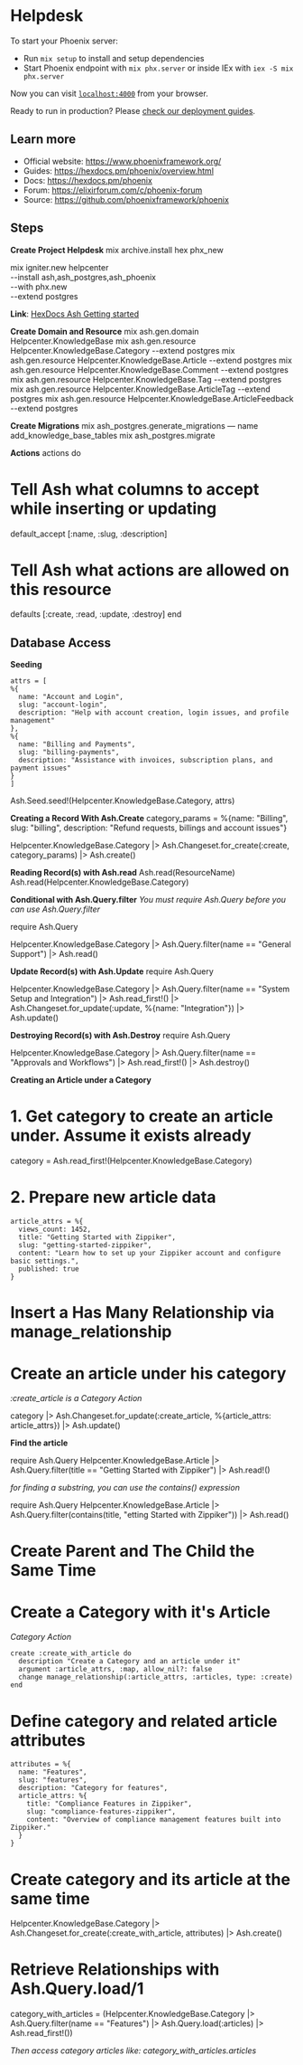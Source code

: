 # Helpdesk

To start your Phoenix server:

- Run `mix setup` to install and setup dependencies
- Start Phoenix endpoint with `mix phx.server` or inside IEx with `iex -S mix phx.server`

Now you can visit [`localhost:4000`](http://localhost:4000) from your browser.

Ready to run in production? Please [check our deployment guides](https://hexdocs.pm/phoenix/deployment.html).

## Learn more

- Official website: https://www.phoenixframework.org/
- Guides: https://hexdocs.pm/phoenix/overview.html
- Docs: https://hexdocs.pm/phoenix
- Forum: https://elixirforum.com/c/phoenix-forum
- Source: https://github.com/phoenixframework/phoenix

## Steps

**Create Project Helpdesk**
mix archive.install hex phx_new

mix igniter.new helpcenter \
 --install ash,ash_postgres,ash_phoenix \
 --with phx.new \
 --extend postgres

**Link**:
[HexDocs Ash Getting started](https://hexdocs.pm/ash/get-started.html)

**Create Domain and Resource**
mix ash.gen.domain Helpcenter.KnowledgeBase
mix ash.gen.resource Helpcenter.KnowledgeBase.Category --extend postgres
mix ash.gen.resource Helpcenter.KnowledgeBase.Article --extend postgres
mix ash.gen.resource Helpcenter.KnowledgeBase.Comment --extend postgres
mix ash.gen.resource Helpcenter.KnowledgeBase.Tag --extend postgres
mix ash.gen.resource Helpcenter.KnowledgeBase.ArticleTag --extend postgres
mix ash.gen.resource Helpcenter.KnowledgeBase.ArticleFeedback --extend postgres

**Create Migrations**
mix ash_postgres.generate_migrations — name add_knowledge_base_tables
mix ash_postgres.migrate

**Actions**
actions do

# Tell Ash what columns to accept while inserting or updating

default_accept [:name, :slug, :description]

# Tell Ash what actions are allowed on this resource

defaults [:create, :read, :update, :destroy]
end

## Database Access

**Seeding**

```
attrs = [
%{
  name: "Account and Login",
  slug: "account-login",
  description: "Help with account creation, login issues, and profile management"
},
%{
  name: "Billing and Payments",
  slug: "billing-payments",
  description: "Assistance with invoices, subscription plans, and payment issues"
}
]
```

Ash.Seed.seed!(Helpcenter.KnowledgeBase.Category, attrs)

**Creating a Record With Ash.Create**
category_params = %{name: "Billing", slug: "billing", description: "Refund requests, billings and account issues"}

Helpcenter.KnowledgeBase.Category
|> Ash.Changeset.for_create(:create, category_params)
|> Ash.create()

**Reading Record(s) with Ash.read**
Ash.read(ResourceName)
Ash.read(Helpcenter.KnowledgeBase.Category)

**Conditional with Ash.Query.filter**
_You must require Ash.Query before you can use Ash.Query.filter_

require Ash.Query

Helpcenter.KnowledgeBase.Category
|> Ash.Query.filter(name == "General Support")
|> Ash.read()

**Update Record(s) with Ash.Update**
require Ash.Query

Helpcenter.KnowledgeBase.Category
|> Ash.Query.filter(name == "System Setup and Integration")
|> Ash.read_first!()
|> Ash.Changeset.for_update(:update, %{name: "Integration"})
|> Ash.update()

**Destroying Record(s) with Ash.Destroy**
require Ash.Query

Helpcenter.KnowledgeBase.Category
|> Ash.Query.filter(name == "Approvals and Workflows")
|> Ash.read_first!()
|> Ash.destroy()

**Creating an Article under a Category**

# 1. Get category to create an article under. Assume it exists already

category = Ash.read_first!(Helpcenter.KnowledgeBase.Category)

# 2. Prepare new article data

```
article_attrs = %{
  views_count: 1452,
  title: "Getting Started with Zippiker",
  slug: "getting-started-zippiker",
  content: "Learn how to set up your Zippiker account and configure basic settings.",
  published: true
}
```

# Insert a Has Many Relationship via manage_relationship

# Create an article under his category

_:create_article is a Category Action_

category
|> Ash.Changeset.for_update(:create_article, %{article_attrs: article_attrs})
|> Ash.update()

**Find the article**

require Ash.Query
Helpcenter.KnowledgeBase.Article
|> Ash.Query.filter(title == "Getting Started with Zippiker")
|> Ash.read!()

_for finding a substring, you can use the contains() expression_

require Ash.Query
Helpcenter.KnowledgeBase.Article
|> Ash.Query.filter(contains(title, "etting Started with Zippiker"))
|> Ash.read()

# Create Parent and The Child the Same Time

# Create a Category with it's Article

_Category Action_

```
create :create_with_article do
  description "Create a Category and an article under it"
  argument :article_attrs, :map, allow_nil?: false
  change manage_relationship(:article_attrs, :articles, type: :create)
end
```

# Define category and related article attributes

```
attributes = %{
  name: "Features",
  slug: "features",
  description: "Category for features",
  article_attrs: %{
    title: "Compliance Features in Zippiker",
    slug: "compliance-features-zippiker",
    content: "Overview of compliance management features built into Zippiker."
  }
}
```

# Create category and its article at the same time

Helpcenter.KnowledgeBase.Category
|> Ash.Changeset.for_create(:create_with_article, attributes)
|> Ash.create()

# Retrieve Relationships with Ash.Query.load/1

category_with_articles =
(Helpcenter.KnowledgeBase.Category
|> Ash.Query.filter(name == "Features")
|> Ash.Query.load(:articles)
|> Ash.read_first!())

_Then access category articles like: category_with_articles.articles_
